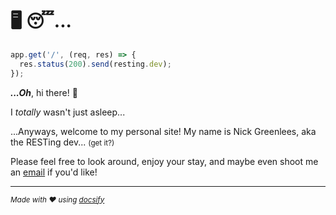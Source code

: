 # 🖥️ 😴...

```javascript
app.get('/', (req, res) => {
  res.status(200).send(resting.dev);
});
```

**_...Oh_**, hi there! :wave:

I _totally_ wasn't just asleep...

...Anyways, welcome to my personal site! My name is Nick Greenlees, aka the RESTing dev... <small>(get it?)</small>

Please feel free to look around, enjoy your stay, and maybe even shoot me an [email](pages/contact) if you'd like!

---

<small>_Made with :heart: using [docsify](https://docsify.js.org/)_</small>

